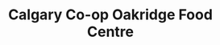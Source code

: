 ---
title: "Calgary Co-op Oakridge Food Centre"
url: /calgary/calgary-co-op-oakridge-food-centre/
shop: supermarket
---